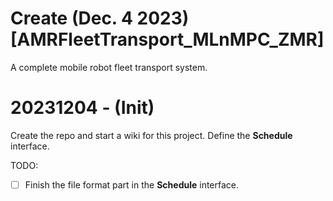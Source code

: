 # Create (Dec. 4 2023) [AMRFleetTransport_MLnMPC_ZMR]
A complete mobile robot fleet transport system.

# 20231204 - (Init)
Create the repo and start a wiki for this project.
Define the **Schedule** interface.

TODO:
- [ ] Finish the file format part in the **Schedule** interface.
